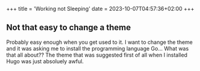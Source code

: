 +++
title = 'Working not Sleeping'
date = 2023-10-07T04:57:36+02:00
+++

## Not that easy to change a theme


Probably easy enough when you get used to it. I want to change the theme and it was asking me to install the programming language Go... What was that all about?? The theme that was suggested first of all when I installed Hugo was just absoluely awful.
